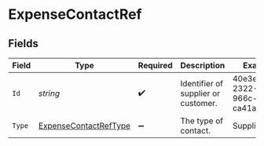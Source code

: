 # ExpenseContactRef


## Fields

| Field                                                                     | Type                                                                      | Required                                                                  | Description                                                               | Example                                                                   |
| ------------------------------------------------------------------------- | ------------------------------------------------------------------------- | ------------------------------------------------------------------------- | ------------------------------------------------------------------------- | ------------------------------------------------------------------------- |
| `Id`                                                                      | *string*                                                                  | :heavy_check_mark:                                                        | Identifier of supplier or customer.                                       | 40e3e57c-2322-4898-966c-ca41adfd23fd                                      |
| `Type`                                                                    | [ExpenseContactRefType](../../Models/Components/ExpenseContactRefType.md) | :heavy_minus_sign:                                                        | The type of contact.                                                      | Supplier                                                                  |